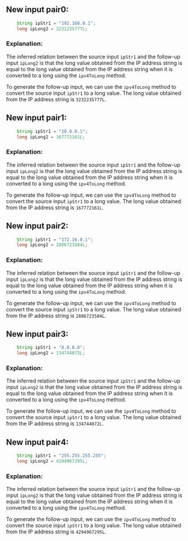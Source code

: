 ## New input pair0:
```java
    String ipStr1 = "192.168.0.1";
    long ipLong2 = 3232235777L;
```
### Explanation:
The inferred relation between the source input `ipStr1` and the follow-up input `ipLong2` is that the long value obtained from the IP address string is equal to the long value obtained from the IP address string when it is converted to a long using the `ipv4ToLong` method.

To generate the follow-up input, we can use the `ipv4ToLong` method to convert the source input `ipStr1` to a long value. The long value obtained from the IP address string is `3232235777L`.

## New input pair1:
```java
    String ipStr1 = "10.0.0.1";
    long ipLong2 = 167772161L;
```
### Explanation:
The inferred relation between the source input `ipStr1` and the follow-up input `ipLong2` is that the long value obtained from the IP address string is equal to the long value obtained from the IP address string when it is converted to a long using the `ipv4ToLong` method.

To generate the follow-up input, we can use the `ipv4ToLong` method to convert the source input `ipStr1` to a long value. The long value obtained from the IP address string is `167772161L`.

## New input pair2:
```java
    String ipStr1 = "172.16.0.1";
    long ipLong2 = 2886723584L;
```
### Explanation:
The inferred relation between the source input `ipStr1` and the follow-up input `ipLong2` is that the long value obtained from the IP address string is equal to the long value obtained from the IP address string when it is converted to a long using the `ipv4ToLong` method.

To generate the follow-up input, we can use the `ipv4ToLong` method to convert the source input `ipStr1` to a long value. The long value obtained from the IP address string is `2886723584L`.

## New input pair3:
```java
    String ipStr1 = "8.8.8.8";
    long ipLong2 = 134744072L;
```
### Explanation:
The inferred relation between the source input `ipStr1` and the follow-up input `ipLong2` is that the long value obtained from the IP address string is equal to the long value obtained from the IP address string when it is converted to a long using the `ipv4ToLong` method.

To generate the follow-up input, we can use the `ipv4ToLong` method to convert the source input `ipStr1` to a long value. The long value obtained from the IP address string is `134744072L`.

## New input pair4:
```java
    String ipStr1 = "255.255.255.255";
    long ipLong2 = 4294967295L;
```
### Explanation:
The inferred relation between the source input `ipStr1` and the follow-up input `ipLong2` is that the long value obtained from the IP address string is equal to the long value obtained from the IP address string when it is converted to a long using the `ipv4ToLong` method.

To generate the follow-up input, we can use the `ipv4ToLong` method to convert the source input `ipStr1` to a long value. The long value obtained from the IP address string is `4294967295L`.
